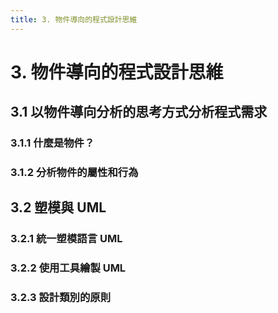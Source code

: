 ```yaml
---
title: 3. 物件導向的程式設計思維
---
```


# 3. 物件導向的程式設計思維
## 3.1 以物件導向分析的思考方式分析程式需求
  ### 3.1.1 什麼是物件？
  ### 3.1.2 分析物件的屬性和行為
## 3.2 塑模與 UML
  ### 3.2.1 統一塑模語言 UML
  ### 3.2.2 使用工具繪製 UML
  ### 3.2.3 設計類別的原則